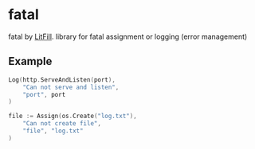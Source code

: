 # fatal

fatal by [LitFill](https://github.com/LitFill).
library for fatal assignment or logging (error management)

## Example

```go
Log(http.ServeAndListen(port),
    "Can not serve and listen",
    "port", port
)

file := Assign(os.Create("log.txt"),
    "Can not create file",
    "file", "log.txt"
)
```
